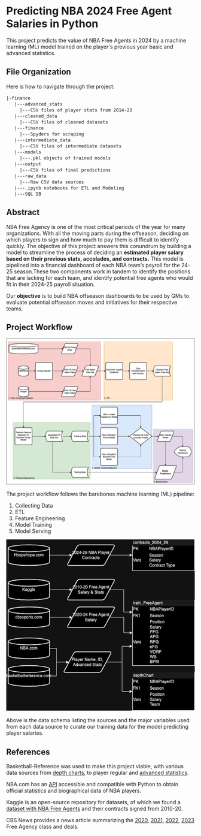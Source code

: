 # Predicting NBA 2024 Free Agent Salaries in Python

This project predicts the value of NBA Free Agents in 2024 by a machine learning (ML) model trained on the player's previous year basic and advanced statistics.

## File Organization

Here is how to navigate through the project:

```
|-finance
   |---advanced_stats
     |---CSV files of player stats from 2014-23
   |---cleaned_data
     |---CSV files of cleaned datasets
   |---finance
     |---Spyders for scraping
   |---intermediate_data
     |---CSV files of intermediate datasets
   |---models
     |---.pkl objects of trained models
   |---output
     |---CSV files of final predictions
   |---raw_data
     |---Raw CSV data sources
   |---.ipynb notebooks for ETL and Modeling
   |---SQL DB
```

## Abstract

NBA Free Agency is one of the most critical periods of the year for many organizations. With all the moving parts during the offseason, deciding on which players to sign and how much to pay them is difficult to identify quickly. The objective of this project answers this conundrum by building a model to streamline the process of deciding an **estimated player salary based on their previous stats, accolades, and contracts.** This model is pipelined into a financial dashboard of each NBA team’s payroll for the 24-25 season.These two components work in tandem to identify the positions that are lacking for each team, and identify potential free agents who would fit in their 2024-25 payroll situation.

Our **objective** is to build NBA offseason dashboards to be used by GMs to evaluate potential offseason moves and initiatives for their respective teams.

## Project Workflow

![The technical processes for this project](./images/data_pipeline.png)

The project workflow follows the barebones machine learning (ML) pipeline:
1. Collecting Data
2. ETL
3. Feature Engineering
4. Model Training
5. Model Serving

![Data Schema for Predicting Player Salaries](./images/data_schema.png)

Above is the data schema listing the sources and the major variables used from each data source to curate our training data for the model predicting player salaries.

## References

Basketball-Reference was used to make this project viable, with various data sources from [depth charts](https://www.basketball-reference.com/teams/ATL/2024_depth.html), to player regular and [advanced statistics](https://www.basketball-reference.com/leagues/NBA_2024_per_game.html).

NBA.com has an [API](https://github.com/swar/nba_api/tree/master) accessible and compatible with Python to obtain official statistics and biographical data of NBA players.

Kaggle is an open-source repository for datasets, of which we found a [dataset with NBA Free Agents](https://www.kaggle.com/datasets/jarosawjaworski/current-nba-players-contracts-history) and their contracts signed from 2010-20.

CBS News provides a news article summarizing the [2020](https://www.cbssports.com/nba/news/2020-nba-free-agency-tracker-anthony-davis-re-signs-with-lakers-bogdan-bogdanovic-joins-hawks/), [2021](https://www.cbssports.com/nba/news/nba-free-agency-tracker-2021-lakers-reload-with-carmelo-anthony-dwight-howard-other-vets-bulls-make-moves/), [2022](https://www.cbssports.com/nba/news/2022-nba-free-agency-tracker-james-harden-76ers-agree-to-two-year-deal-raptors-sign-juancho-hernangomez/), [2023](https://www.cbssports.com/nba/news/2023-nba-free-agency-tracker-latest-deals-signings-with-notable-names-still-available/) Free Agency class and deals.
